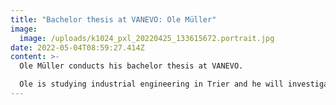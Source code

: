 ```yaml
---
title: "Bachelor thesis at VANEVO: Ole Müller"
image:
  image: /uploads/k1024_pxl_20220425_133615672.portrait.jpg
date: 2022-05-04T08:59:27.414Z
content: >-
  Ole Müller conducts his bachelor thesis at VANEVO.

  Ole is studying industrial engineering in Trier and he will investigate capacity loss mechanisms in redox flow batteries.
---
```

